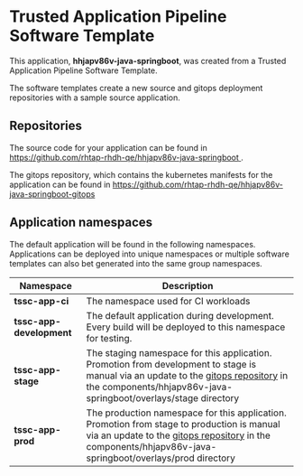 # Trusted Application Pipeline Software Template

This application, **hhjapv86v-java-springboot**, was created from a Trusted Application Pipeline Software Template.

The software templates create a new source and gitops deployment repositories with a sample source application. 

## Repositories

The source code for your application can be found in [https://github.com/rhtap-rhdh-qe/hhjapv86v-java-springboot ](https://github.com/rhtap-rhdh-qe/hhjapv86v-java-springboot ).
 
The gitops repository, which contains the kubernetes manifests for the application can be found in 
[https://github.com/rhtap-rhdh-qe/hhjapv86v-java-springboot-gitops ](https://github.com/rhtap-rhdh-qe/hhjapv86v-java-springboot-gitops ) 

## Application namespaces 

The default application will be found in the following namespaces. Applications can be deployed into unique namespaces or multiple software templates can also bet generated into the same group namespaces.  

|  Namespace   |  Description   |  
| -------- | -------- |
| **tssc-app-ci** | The namespace used for CI workloads |
| **tssc-app-development** | The default application during development. Every build will be deployed to this namespace for testing. |
| **tssc-app-stage** | The staging namespace for this application. Promotion from development to stage is manual via an update to the [gitops repository](https://github.com/rhtap-rhdh-qe/hhjapv86v-java-springboot-gitops ) in the components/hhjapv86v-java-springboot/overlays/stage directory |
| **tssc-app-prod** | The production namespace for this application. Promotion from stage to production is manual via an update to the [gitops repository](https://github.com/rhtap-rhdh-qe/hhjapv86v-java-springboot-gitops ) in the components/hhjapv86v-java-springboot/overlays/prod directory |